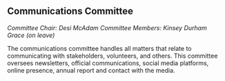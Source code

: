 ## Communications Committee

_Committee Chair: Desi McAdam_
_Committee Members: Kinsey Durham Grace (on leave)_

The communications committee handles all matters that relate to communicating with stakeholders, volunteers, and others.  This committee oversees newsletters, official communications, social media platforms, online presence, annual report and contact with the media.
